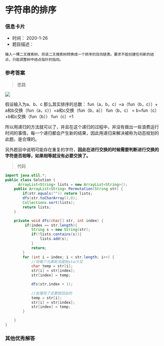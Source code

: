# 字符串的排序 

### 信息卡片 

- 时间： 2020-1-26
- 题目描述：

```
输入一棵二叉搜索树，将该二叉搜索树转换成一个排序的双向链表。要求不能创建任何新的结点，只能调整树中结点指针的指向。
```

 

### 参考答案

> 思路

![](./assets/27.1.png)

 假设输入为a、b、c 那么其实排序的总数： fun（a，b，c）=a（fun（b，c））+ a和b交换（fun（a，c））+a和c交换（fun（b，a）） fun（b，c） = b+fun（c）+b和c交换（fun（b）） fun（c）=1 

所以用递归的方法就可以了，并且在这个递归的过程中，并没有做出一些浪费运行时间的事情，每一个递归都会产生新的结果，因此用递归来解决被称为动态规划的此题，是合理的。 

另外题目中说明可能存在重复的字符，**因此在进行交换的时候需要判断进行交换的字符是否相等，如果相等就没有必要交换了。** 




> 代码

```java
import java.util.*;
public class Solution {
      ArrayList<String> lists = new ArrayList<String>();
    public ArrayList<String> Permutation(String str) {
        if(str.equals("")) return lists;
        dfs(str.toCharArray(),0);
        Collections.sort(lists);
        return lists;
    }

    private void dfs(char[] str, int index) {
         if(index == str.length){
            String s = new String(str);
            if(!lists.contains(s)){
                lists.add(s);
            }
            return;
        }
        for (int i = index; i < str.length; i++) {
            //将每个元素轮流提到start位
            char temp = str[i];
            str[i] = str[index];
            str[index] = temp;

            dfs(str,index + 1);
            
            //处理完了还要放回去的
            temp = str[i];
            str[i] = str[index];
            str[index] = temp;
        }

    }
}
```





### 其他优秀解答

